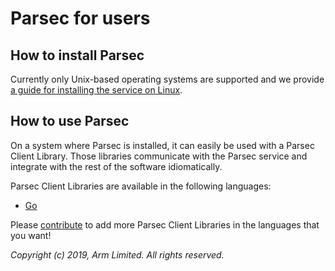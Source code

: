 # Parsec for users

## How to install Parsec

Currently only Unix-based operating systems are supported and we provide [a guide for installing the
service on Linux](parsec_service/install_parsec_linux.md).

## How to use Parsec

On a system where Parsec is installed, it can easily be used with a Parsec Client Library. Those
libraries communicate with the Parsec service and integrate with the rest of the software
idiomatically.

Parsec Client Libraries are available in the following languages:

- [Go](https://github.com/parallaxsecond/parsec-client-go)

Please [contribute](writing_library.md) to add more Parsec Client Libraries in the languages that
you want!

*Copyright (c) 2019, Arm Limited. All rights reserved.*
